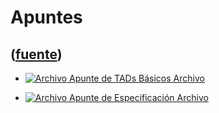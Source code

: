# Apuntes
([fuente](https://campus.exactas.uba.ar/course/view.php?id=989&section=7))
---
  - [![Archivo](https://campus.exactas.uba.ar/theme/image.php/magazine/core/1462913092/f/pdf) Apunte de TADs Básicos Archivo](https://campus.exactas.uba.ar/mod/resource/view.php?id=52893)

  - [![Archivo](https://campus.exactas.uba.ar/theme/image.php/magazine/core/1462913092/f/pdf) Apunte de Especificación Archivo](https://campus.exactas.uba.ar/mod/resource/view.php?id=52894)

